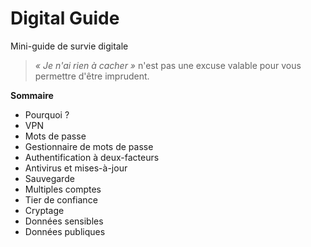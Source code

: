 # Digital Guide
Mini-guide de survie digitale

> *« Je n'ai rien à cacher »* n'est pas une excuse valable pour vous permettre d'être imprudent.

**Sommaire**

- Pourquoi ?
- VPN
- Mots de passe
- Gestionnaire de mots de passe
- Authentification à deux-facteurs
- Antivirus et mises-à-jour
- Sauvegarde
- Multiples comptes
- Tier de confiance
- Cryptage
- Données sensibles
- Données publiques
